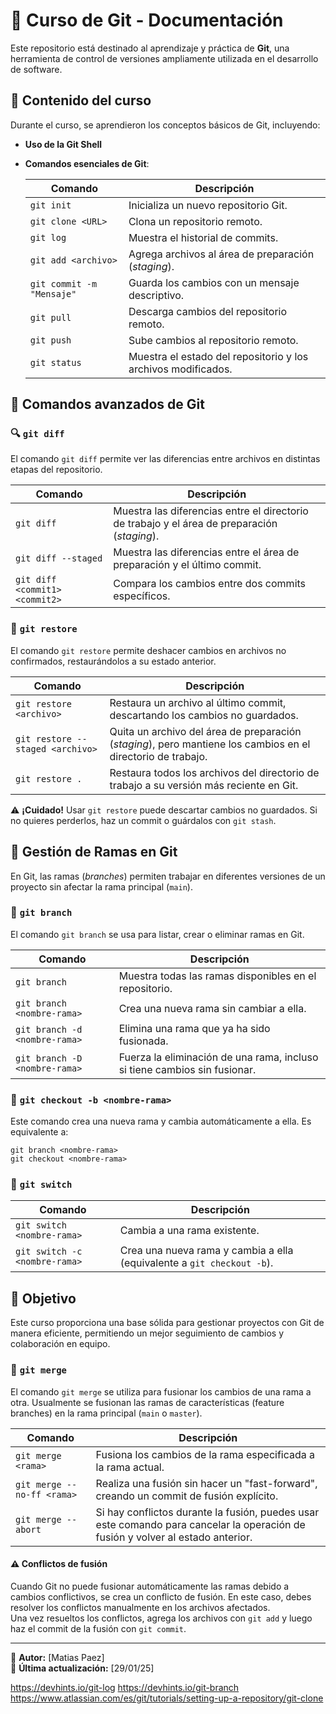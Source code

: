 # 📌 Curso de Git - Documentación  

Este repositorio está destinado al aprendizaje y práctica de **Git**, una herramienta de control de versiones ampliamente utilizada en el desarrollo de software.  

## 📖 Contenido del curso  

Durante el curso, se aprendieron los conceptos básicos de Git, incluyendo:  

- **Uso de la Git Shell**  
- **Comandos esenciales de Git**:  

  | Comando | Descripción |
  |---------|------------|
  | `git init` | Inicializa un nuevo repositorio Git. |
  | `git clone <URL>` | Clona un repositorio remoto. |
  | `git log` | Muestra el historial de commits. |
  | `git add <archivo>` | Agrega archivos al área de preparación (*staging*). |
  | `git commit -m "Mensaje"` | Guarda los cambios con un mensaje descriptivo. |
  | `git pull` | Descarga cambios del repositorio remoto. |
  | `git push` | Sube cambios al repositorio remoto. |
  | `git status` | Muestra el estado del repositorio y los archivos modificados. |

## 🔄 Comandos avanzados de Git  

### 🔍 `git diff`  
El comando `git diff` permite ver las diferencias entre archivos en distintas etapas del repositorio.  

| Comando | Descripción |
|---------|------------|
| `git diff` | Muestra las diferencias entre el directorio de trabajo y el área de preparación (*staging*). |
| `git diff --staged` | Muestra las diferencias entre el área de preparación y el último commit. |
| `git diff <commit1> <commit2>` | Compara los cambios entre dos commits específicos. |

### 🔄 `git restore`  
El comando `git restore` permite deshacer cambios en archivos no confirmados, restaurándolos a su estado anterior.  

| Comando | Descripción |
|---------|------------|
| `git restore <archivo>` | Restaura un archivo al último commit, descartando los cambios no guardados. |
| `git restore --staged <archivo>` | Quita un archivo del área de preparación (*staging*), pero mantiene los cambios en el directorio de trabajo. |
| `git restore .` | Restaura todos los archivos del directorio de trabajo a su versión más reciente en Git. |

⚠ **¡Cuidado!** Usar `git restore` puede descartar cambios no guardados. Si no quieres perderlos, haz un commit o guárdalos con `git stash`.  

## 🌿 Gestión de Ramas en Git  

En Git, las ramas (*branches*) permiten trabajar en diferentes versiones de un proyecto sin afectar la rama principal (`main`).  

### 📌 `git branch`  
El comando `git branch` se usa para listar, crear o eliminar ramas en Git.  

| Comando | Descripción |
|---------|------------|
| `git branch` | Muestra todas las ramas disponibles en el repositorio. |
| `git branch <nombre-rama>` | Crea una nueva rama sin cambiar a ella. |
| `git branch -d <nombre-rama>` | Elimina una rama que ya ha sido fusionada. |
| `git branch -D <nombre-rama>` | Fuerza la eliminación de una rama, incluso si tiene cambios sin fusionar. |

### 🔀 `git checkout -b <nombre-rama>`  
Este comando crea una nueva rama y cambia automáticamente a ella. Es equivalente a:  
```
git branch <nombre-rama>
git checkout <nombre-rama>
```

### 🔄 `git switch`
| Comando | Descripción |
|---------|------------|
| `git switch  <nombre-rama>` | Cambia a una rama existente. |
| `git switch -c <nombre-rama>` | Crea una nueva rama y cambia a ella (equivalente a `git checkout -b`). |

## 🚀 Objetivo  
Este curso proporciona una base sólida para gestionar proyectos con Git de manera eficiente, permitiendo un mejor seguimiento de cambios y colaboración en equipo.  

### 🔄 `git merge`  
El comando `git merge` se utiliza para fusionar los cambios de una rama a otra. Usualmente se fusionan las ramas de características (feature branches) en la rama principal (`main` o `master`).

| Comando                     | Descripción |
|-----------------------------|-------------|
| `git merge <rama>`           | Fusiona los cambios de la rama especificada a la rama actual. |
| `git merge --no-ff <rama>`   | Realiza una fusión sin hacer un "fast-forward", creando un commit de fusión explícito. |
| `git merge --abort`          | Si hay conflictos durante la fusión, puedes usar este comando para cancelar la operación de fusión y volver al estado anterior. |

#### ⚠ **Conflictos de fusión**  
Cuando Git no puede fusionar automáticamente las ramas debido a cambios conflictivos, se crea un conflicto de fusión. En este caso, debes resolver los conflictos manualmente en los archivos afectados.  
Una vez resueltos los conflictos, agrega los archivos con `git add` y luego haz el commit de la fusión con `git commit`.


---

📌 **Autor:** [Matias Paez]  
📅 **Última actualización:** [29/01/25]  

https://devhints.io/git-log
https://devhints.io/git-branch 
https://www.atlassian.com/es/git/tutorials/setting-up-a-repository/git-clone

